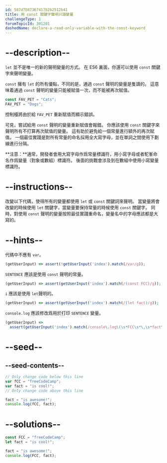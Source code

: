 ```yaml
---
id: 587d7b87367417b2b2512b41
title: 用 const 關鍵字聲明只讀變量
challengeType: 1
forumTopicId: 301201
dashedName: declare-a-read-only-variable-with-the-const-keyword
---
```


# --description--

`let` 並不是唯一的新的聲明變量的方式。 在 ES6 裏面，你還可以使用 `const` 關鍵字來聲明變量。

`const` 擁有 `let` 的所有優點，不同的是，通過 `const` 聲明的變量是隻讀的。 這意味着通過 `const` 聲明的變量只能被賦值一次，而不能被再次賦值。

```js
const FAV_PET = "Cats";
FAV_PET = "Dogs";
```

控制檯將由於給 `FAV_PET` 重新賦值而顯示錯誤。

可見，嘗試給用 `const` 聲明的變量重新賦值會報錯。 你應該使用 `const` 關鍵字來聲明所有不打算再次賦值的變量。 這有助於避免給一個常量進行額外的再次賦值。 一個最佳實踐是對所有常量的命名採用全大寫字母，並在單詞之間使用下劃線進行分隔。

**注意：**通常，開發者會用大寫字母作爲常量標識符，用小寫字母或者駝峯命名作爲變量（對象或數組）標識符。 後面的挑戰會涉及到在數組中使用小寫變量標識符。

# --instructions--

改變以下代碼，使得所有的變量都使用 `let` 或 `const` 關鍵詞來聲明。 當變量將會改變的時候使用 `let` 關鍵字，當變量要保持常量的時候使用 `const` 關鍵字。 同時，對使用 `const` 聲明的變量按照最佳實踐重命名，變量名中的字母應該都是大寫的。

# --hints--

代碼中不應有 `var`。

```js
(getUserInput) => assert(!getUserInput('index').match(/var/g));
```

`SENTENCE` 應該是使用 `const` 聲明的常量。

```js
(getUserInput) => assert(getUserInput('index').match(/(const FCC)/g));
```

`i` 應該是使用 `let`聲明的。

```js
(getUserInput) => assert(getUserInput('index').match(/(let fact)/g));
```

`console.log` 應該修改爲用於打印 `SENTENCE` 變量。

```js
(getUserInput) =>
  assert(getUserInput('index').match(/console\.log\(\s*FCC\s*\,\s*fact\s*\)\s*;?/g));
```

# --seed--

## --seed-contents--

```js
// Only change code below this line
var fCC = "freeCodeCamp";
var fact = "is cool!";
// Only change code above this line

fact = "is awesome!";
console.log(fCC, fact);
```

# --solutions--

```js
const FCC = "freeCodeCamp";
let fact = "is cool!";

fact = "is awesome!";
console.log(FCC, fact);
```

